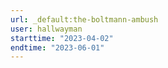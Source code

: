 ```yaml
---
url: _default:the-boltmann-ambush
user: hallwayman
starttime: "2023-04-02"
endtime: "2023-06-01"
---
```

<reserve />